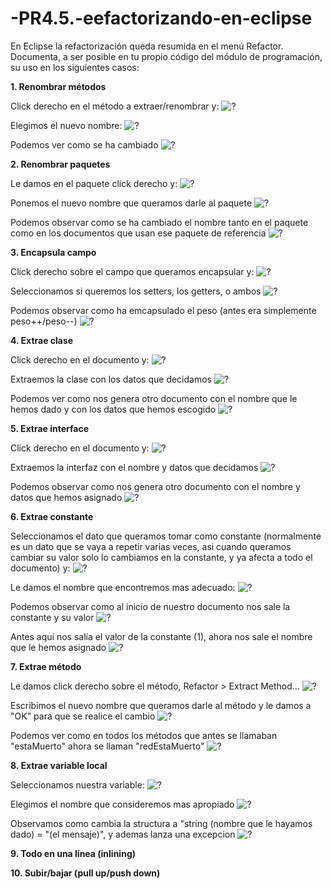 # -PR4.5.-eefactorizando-en-eclipse

En Eclipse la refactorización queda resumida en el menú Refactor. Documenta, a ser posible en tu propio código del módulo de programación,  su uso en los siguientes casos:

**1. Renombrar métodos**

Click derecho en el método a extraer/renombrar y:
![?](imagenes/img7.PNG)

Elegimos el nuevo nombre:
![?](imagenes/img7.1.PNG)

Podemos ver como se ha cambiado
![?](imagenes/img7.2.PNG)



**2. Renombrar paquetes**

Le damos en el paquete click derecho y:
![?](imagenes/img2.PNG)

Ponemos el nuevo nombre que queramos darle al paquete
![?](imagenes/img2.1.PNG)

Podemos observar como se ha cambiado el nombre tanto en el paquete como en los documentos que usan ese paquete de referencia
![?](imagenes/img2.2.PNG)



**3. Encapsula campo**

Click derecho sobre el campo que queramos encapsular y:
![?](imagenes/img3.PNG)

Seleccionamos si queremos los setters, los getters, o ambos
![?](imagenes/img3.1.PNG)

Podemos observar como ha emcapsulado el peso (antes era simplemente peso++/peso--)
![?](imagenes/img3.3.PNG)


**4. Extrae clase**

Click derecho en el documento y:
![?](imagenes/img4.PNG)

Extraemos la clase con los datos que decidamos
![?](imagenes/img4.1.PNG)

Podemos ver como nos genera otro documento con el nombre que le hemos dado y con los datos que hemos escogido
![?](imagenes/img4.2.PNG)


**5. Extrae interface**

Click derecho en el documento y:
![?](imagenes/img5.PNG)

Extraemos la interfaz con el nombre y datos que decidamos
![?](imagenes/img5.1.PNG)

Podemos observar como nos genera otro documento con el nombre y datos que hemos asignado
![?](imagenes/img5.2.PNG)


**6. Extrae constante**

Seleccionamos el dato que queramos tomar como constante (normalmente es un dato que se vaya a repetir varias veces, asi cuando queramos cambiar su valor solo lo cambiamos en la constante, y ya afecta a todo el documento) y:
![?](imagenes/img6.PNG)

Le damos el nombre que encontremos mas adecuado:
![?](imagenes/img6.1.PNG)

Podemos observar como al inicio de nuestro documento nos sale la constante y su valor
![?](imagenes/img6.2.PNG)

Antes aquí nos salía el valor de la constante (1), ahora nos sale el nombre que le hemos asignado
![?](imagenes/img6.3.PNG)


**7. Extrae método**

Le damos click derecho sobre el método, Refactor > Extract Method...
![?](imagenes/img1.PNG)

Escribimos el nuevo nombre que queramos darle al método y le damos a "OK" para que se realice el cambio
![?](imagenes/img1.2.PNG)

Podemos ver como en todos los métodos que antes se llamaban "estaMuerto" ahora se llaman "redEstaMuerto"
![?](imagenes/img1.3.PNG)


**8. Extrae variable local**

Seleccionamos nuestra variable:
![?](imagenes/img8.PNG)


Elegimos el nombre que consideremos mas apropiado
![?](imagenes/img8.1.PNG)


Observamos como cambia la structura a "string (nombre que le hayamos dado) = "(el mensaje)", y ademas lanza una excepcion
![?](imagenes/img8.2.PNG)


**9. Todo en una línea (inlining)**



**10. Subir/bajar (pull up/push down)**